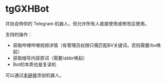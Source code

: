 # tgGXHBot
共协会特供的 Telegram 机器人，但允许所有人直接使用或修改后使用。

支持的操作：
- 获取哔哩哔哩视频详情（有管理员权限只需匹配BV关键词，否则需要/bv唤起）
- 获取缩写内容原词（需要/abbr唤起）
- Bot的本质也是复读机

可以通过[本链接](https://t.me/NotOnlyYoungButAlsoSimpleBot)添加机器人。
